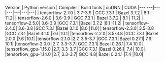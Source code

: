 
Version |	Python version |	Compiler |	Build tools |	cuDNN	| CUDA
|---|---|---|---|---|---|---|
| tensorflow-2.7.0 | 3.7-3.9	| GCC 7.3.1 |	Bazel 3.7.2 |	8.1 |	11.2|
| tensorflow-2.6.0 | 3.6-3.9	| GCC 7.3.1 |	Bazel 3.7.2 |	8.1 |	11.2|
| tensorflow-2.5.0|	3.6-3.9	|GCC 7.3.1	|Bazel 3.7.2	|8.1	|11.2|
| tensorflow-2.4.0|	3.6-3.8	|GCC 7.3.1	|Bazel 3.1.0	|8.0	|11.0|
| tensorflow-2.3.0|	3.5-3.8	|GCC 7.3.1	|Bazel 3.1.0	|7.6	|10.1|
|tensorflow-2.2.0|	3.5-3.8	|GCC 7.3.1	|Bazel 2.0.0	|7.6	|10.1|
|tensorflow-2.1.0	|2.7, 3.5-3.7	|GCC 7.3.1	|Bazel 0.27.1|	7.6|	10.1|
|tensorflow-2.0.0	|2.7, 3.3-3.7|	GCC 7.3.1|	Bazel 0.26.1|	7.4	10.0|
|tensorflow_gpu-1.15.0	|2.7, 3.3-3.7	|GCC 7.3.1	|Bazel 0.26.1|	7.4|	10.0|
|tensorflow_gpu-1.14.0	|2.7, 3.3-3.7|	GCC 4.8|	Bazel 0.24.1	|7.4	|10.0|
